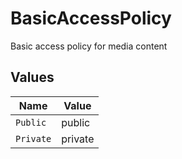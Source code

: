 # BasicAccessPolicy

Basic access policy for media content


## Values

| Name      | Value     |
| --------- | --------- |
| `Public`  | public    |
| `Private` | private   |